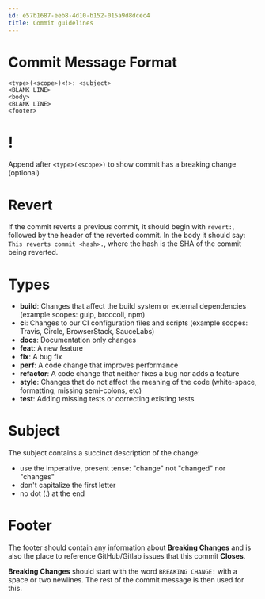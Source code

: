 ```yaml
---
id: e57b1687-eeb8-4d10-b152-015a9d8dcec4
title: Commit guidelines
---
```


# Commit Message Format

    <type>(<scope>)<!>: <subject>
    <BLANK LINE>
    <body>
    <BLANK LINE>
    <footer>

# !

Append after `<type>(<scope>)` to show commit has a breaking change
(optional)

# Revert

If the commit reverts a previous commit, it should begin with `revert:`,
followed by the header of the reverted commit. In the body it should
say: `This reverts commit <hash>.`, where the hash is the SHA of the
commit being reverted.

# Types

-   **build**: Changes that affect the build system or external
    dependencies (example scopes: gulp, broccoli, npm)
-   **ci**: Changes to our CI configuration files and scripts (example
    scopes: Travis, Circle, BrowserStack, SauceLabs)
-   **docs**: Documentation only changes
-   **feat**: A new feature
-   **fix**: A bug fix
-   **perf**: A code change that improves performance
-   **refactor**: A code change that neither fixes a bug nor adds a
    feature
-   **style**: Changes that do not affect the meaning of the code
    (white-space, formatting, missing semi-colons, etc)
-   **test**: Adding missing tests or correcting existing tests

# Subject

The subject contains a succinct description of the change:

-   use the imperative, present tense: "change" not "changed" nor
    "changes"
-   don't capitalize the first letter
-   no dot (.) at the end

# Footer

The footer should contain any information about **Breaking Changes** and
is also the place to reference GitHub/Gitlab issues that this commit
**Closes**.

**Breaking Changes** should start with the word `BREAKING CHANGE:` with
a space or two newlines. The rest of the commit message is then used for
this.
